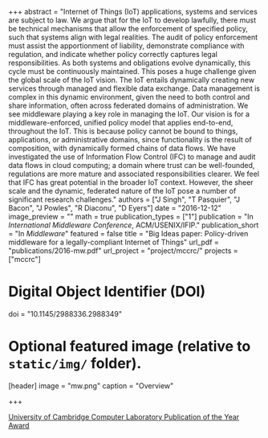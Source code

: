 +++
abstract = "Internet of Things (IoT) applications, systems and services are subject to law. We argue that for the IoT to develop lawfully, there must be technical mechanisms that allow the enforcement of specified policy, such that systems align with legal realities. The audit of policy enforcement must assist the apportionment of liability, demonstrate compliance with regulation, and indicate whether policy correctly captures legal responsibilities. As both systems and obligations evolve dynamically, this cycle must be continuously maintained. This poses a huge challenge given the global scale of the IoT vision. The IoT entails dynamically creating new services through managed and flexible data exchange. Data management is complex in this dynamic environment, given the need to both control and share information, often across federated domains of administration. We see middleware playing a key role in managing the IoT. Our vision is for a middleware-enforced, unified policy model that applies end-to-end, throughout the IoT. This is because policy cannot be bound to things, applications, or administrative domains, since functionality is the result of composition, with dynamically formed chains of data flows. We have investigated the use of Information Flow Control (IFC) to manage and audit data flows in cloud computing; a domain where trust can be well-founded, regulations are more mature and associated responsibilities clearer. We feel that IFC has great potential in the broader IoT context. However, the sheer scale and the dynamic, federated nature of the IoT pose a number of significant research challenges."
authors = ["J Singh", "T Pasquier", "J Bacon", "J Powles", "R Diaconu", "D Eyers"]
date = "2016-12-12"
image_preview = ""
math = true
publication_types = ["1"]
publication = "In *International Middleware Conference*, ACM/USENIX/IFIP."
publication_short = "In *Middleware*"
featured = false
title = "Big Ideas paper: Policy-driven middleware for a legally-compliant Internet of Things"
url_pdf = "publications/2016-mw.pdf"
url_project = "project/mccrc/"
projects = ["mccrc"]

# Digital Object Identifier (DOI)
doi = "10.1145/2988336.2988349"

# Optional featured image (relative to `static/img/` folder).
[header]
image = "mw.png"
caption = "Overview"

+++

[University of Cambridge Computer Laboratory Publication of the Year Award](https://www.cl.cam.ac.uk/ring/awards.html)
